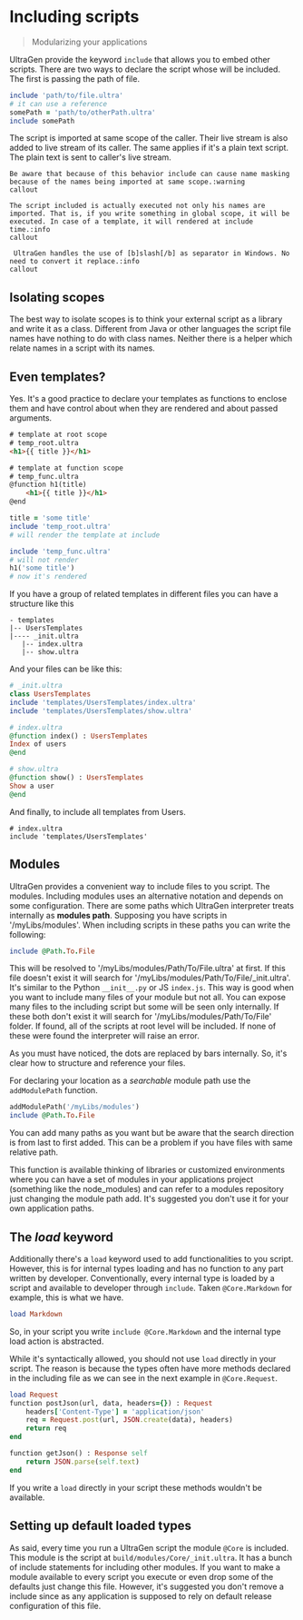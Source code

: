 # Including scripts

> Modularizing your applications

UltraGen provide the keyword `include` that allows you to embed other scripts. There are two ways to declare the script whose will be included. The first is passing the path of file.

```ruby
include 'path/to/file.ultra'
# it can use a reference
somePath = 'path/to/otherPath.ultra'
include somePath
```

The script is imported at same scope of the caller. Their live stream is also added to live stream of its caller. The same applies if it's a plain text script. The plain text is sent to caller's live stream.

```callout
Be aware that because of this behavior include can cause name masking because of the names being imported at same scope.:warning
callout
```

```callout
The script included is actually executed not only his names are imported. That is, if you write something in global scope, it will be executed. In case of a template, it will rendered at include time.:info
callout
```

```callout
 UltraGen handles the use of [b]slash[/b] as separator in Windows. No need to convert it replace.:info
callout
```

## Isolating scopes

The best way to isolate scopes is to think your external script as a library and write it as a class. Different from Java or other languages the script file names have nothing to do with class names. Neither there is a helper which relate names in a script with its names.

## Even templates?

Yes. It's a good practice to declare your templates as functions to enclose them and have control about when they are rendered and about passed arguments.

```html
# template at root scope
# temp_root.ultra
<h1>{{ title }}</h1>
```

```html
# template at function scope
# temp_func.ultra
@function h1(title)
    <h1>{{ title }}</h1>
@end
```
```ruby
title = 'some title'
include 'temp_root.ultra'
# will render the template at include
```
```ruby
include 'temp_func.ultra'
# will not render
h1('some title')
# now it's rendered
```

If you have a group of related templates in different files you can have a structure like this

```
- templates
|-- UsersTemplates
|---- _init.ultra
   |-- index.ultra
   |-- show.ultra
```

And your files can be like this:

```ruby
# _init.ultra
class UsersTemplates
include 'templates/UsersTemplates/index.ultra'
include 'templates/UsersTemplates/show.ultra'
```

```ruby
# index.ultra
@function index() : UsersTemplates
Index of users
@end
```

```ruby
# show.ultra
@function show() : UsersTemplates
Show a user
@end
```

And finally, to include all templates from Users.

```
# index.ultra
include 'templates/UsersTemplates'
```

## Modules

UltraGen provides a convenient way to include files to you script. The modules. Including modules uses an alternative notation and depends on some configuration. There are some paths which UltraGen interpreter treats internally as **modules path**. Supposing you have scripts in '/myLibs/modules'. When including scripts in these paths you can write the following:

```ruby
include @Path.To.File
```

This will be resolved to '/myLibs/modules/Path/To/File.ultra' at first. If this file doesn't exist it will search for '/myLibs/modules/Path/To/File/_init.ultra'. It's similar to the Python `__init__.py` or JS `index.js`. This way is good when you want to include many files of your module but not all. You can expose many files to the including script but some will be seen only internally. If these both don't exist it will search for '/myLibs/modules/Path/To/File' folder. If found, all of the scripts at root level will be included. If none of these were found the interpreter will raise an error.

As you must have noticed, the dots are replaced by bars internally. So, it's clear how to structure and reference your files.

For declaring your location as a *searchable* module path use the `addModulePath` function.

```ruby
addModulePath('/myLibs/modules')
include @Path.To.File
```
 You can add many paths as you want but be aware that the search direction is from last to first added. This can be a problem if you have files with same relative path.

This function is available thinking of libraries or customized environments where you can have a set of modules in your applications project (something like the node_modules) and can refer to a modules repository just changing the module path add. It's suggested you don't use it for your own application paths.

## The *load* keyword

Additionally there's a `load` keyword used to add functionalities to you script. However, this is for internal types loading and has no function to any part written by developer. Conventionally, every internal type is loaded by a script and available to developer through `include`. Taken `@Core.Markdown` for example, this is what we have.

```ruby
load Markdown
```

So, in your script you write `include @Core.Markdown` and the internal type load action is abstracted.

While it's syntactically allowed, you should not use `load` directly in your script. The reason is because the types often have more methods declared in the including file as we can see in the next example in `@Core.Request`.

```ruby
load Request 
function postJson(url, data, headers={}) : Request 
    headers['Content-Type'] = 'application/json'
    req = Request.post(url, JSON.create(data), headers)
    return req
end 

function getJson() : Response self 
    return JSON.parse(self.text) 
end
```

If you write a `load` directly in your script these methods wouldn't be available.

## Setting up default loaded types

As said, every time you run a UltraGen script the module `@Core` is included. This module is the script at `build/modules/Core/_init.ultra`. It has a bunch of include statements for including other modules. If you want to make a module available to every script you execute or even drop some of the defaults just change this file. However, it's suggested you don't remove a include since as any application is supposed to rely on default release configuration of this file.


